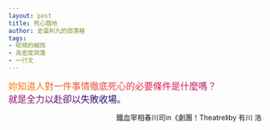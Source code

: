 ```yaml
---
layout: post
title: 死心踏地
author: 史蛋利九的部落格
tags:
- 呢喃的細雨
- 高密度詞藻
- 一行文
---
```


<span style="font-size: large;
background: -webkit-linear-gradient(45deg, #ff8a00, #da1b60, #090979);
-webkit-background-clip: text;
-webkit-text-fill-color: transparent;">
妳知道人對一件事情徹底死心的必要條件是什麼嗎？  
就是全力以赴卻以失敗收場。
</span>
<div style="text-align: right;">
鐵血宰相春川司in《劇團！Theatre》by 有川 浩
</div>
